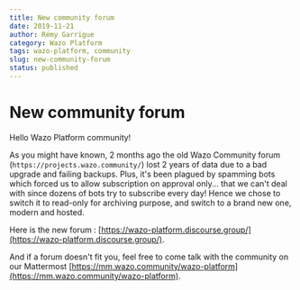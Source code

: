 ```yaml
---
title: New community forum
date: 2019-11-21
author: Rémy Garrigue
category: Wazo Platform
tags: wazo-platform, community
slug: new-community-forum
status: published
---
```


# New community forum

Hello Wazo Platform community!

As you might have known, 2 months ago the old Wazo Community forum (`https://projects.wazo.community/`) lost 2 years of data due to a bad upgrade and failing backups. Plus, it's been plagued by spamming bots which forced us to allow subscription on approval only... that we can't deal with since dozens of bots try to subscribe every day! Hence we chose to switch it to read-only for archiving purpose, and switch to a brand new one, modern and hosted.

Here is the new forum : [https://wazo-platform.discourse.group/](https://wazo-platform.discourse.group/).

And if a forum doesn't fit you, feel free to come talk with the community on our Mattermost [https://mm.wazo.community/wazo-platform](https://mm.wazo.community/wazo-platform).
